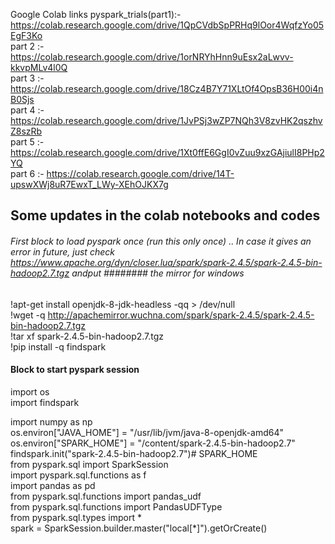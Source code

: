 Google Colab links
pyspark_trials(part1):- https://colab.research.google.com/drive/1QpCVdbSpPRHq9lOor4WqfzYo05EgF3Ko <br/>
part 2 :- https://colab.research.google.com/drive/1orNRYhHnn9uEsx2aLwvv-kkvpMLv4l0Q <br/>
part 3 :- https://colab.research.google.com/drive/18Cz4B7Y71XLtOf4OpsB36H00i4nB0Sjs <br/>
part 4 :- https://colab.research.google.com/drive/1JvPSj3wZP7NQh3V8zvHK2qszhvZ8szRb <br/>
part 5 :- https://colab.research.google.com/drive/1Xt0ffE6GgI0vZuu9xzGAjiulI8PHp2YQ <br/>
part 6 :- https://colab.research.google.com/drive/14T-upswXWj8uR7EwxT_LWy-XEhOJKX7g

## Some updates in the colab notebooks and codes ##

###### First block to load pyspark once (run this only once) .. In case it gives an error in future, just check  https://www.apache.org/dyn/closer.lua/spark/spark-2.4.5/spark-2.4.5-bin-hadoop2.7.tgz andput ######## the mirror for windows

!apt-get install openjdk-8-jdk-headless -qq > /dev/null <br/>
!wget -q http://apachemirror.wuchna.com/spark/spark-2.4.5/spark-2.4.5-bin-hadoop2.7.tgz <br/>
!tar xf spark-2.4.5-bin-hadoop2.7.tgz <br/>
!pip install -q findspark <br/>


#### Block to start pyspark session 

import os            <br/>
import findspark <br/>

import numpy as np <br/>
os.environ["JAVA_HOME"]   = "/usr/lib/jvm/java-8-openjdk-amd64" <br/>
os.environ["SPARK_HOME"]  = "/content/spark-2.4.5-bin-hadoop2.7" <br/>
findspark.init("spark-2.4.5-bin-hadoop2.7")# SPARK_HOME <br/>
from pyspark.sql import SparkSession <br/>
import pyspark.sql.functions as f <br/>
import pandas as pd <br/>
from pyspark.sql.functions import pandas_udf <br/>
from pyspark.sql.functions import PandasUDFType <br/>
from pyspark.sql.types import * <br/>
spark                      = SparkSession.builder.master("local[*]").getOrCreate() <br/>
